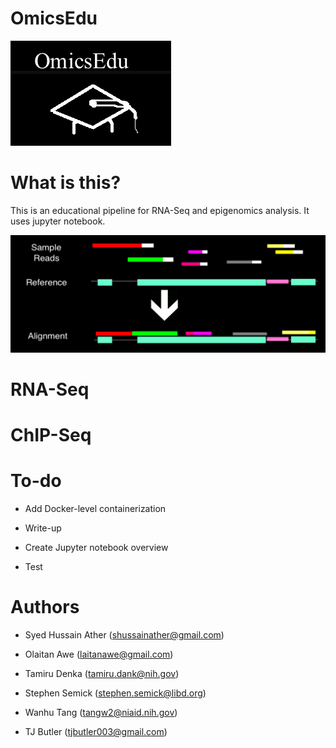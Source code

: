 # OmicsEdu

![Logo](images/logo.png)

# What is this?

This is an educational pipeline for RNA-Seq and epigenomics analysis. It uses jupyter notebook.

![Alignment](images/alignment.png)

# RNA-Seq

# ChIP-Seq



# To-do

+ Add Docker-level containerization

+ Write-up 

+ Create Jupyter notebook overview

+ Test

# Authors

+ Syed Hussain Ather (shussainather@gmail.com)

+ Olaitan Awe (laitanawe@gmail.com)

+ Tamiru Denka (tamiru.dank@nih.gov)

+ Stephen Semick (stephen.semick@libd.org)

+ Wanhu Tang (tangw2@niaid.nih.gov)

+ TJ Butler (tjbutler003@gmail.com)
